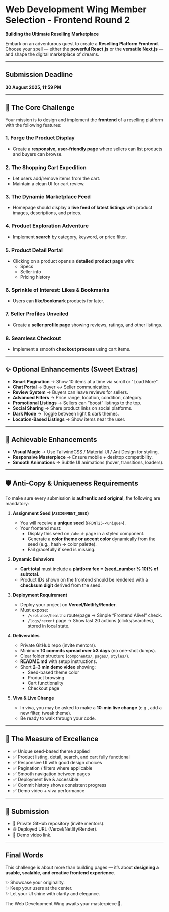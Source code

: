 # Web Development Wing Member Selection - Frontend Round 2  
**Building the Ultimate Reselling Marketplace**  

Embark on an adventurous quest to create a **Reselling Platform Frontend**.  
Choose your spell — either the **powerful React.js** or the **versatile Next.js** — and shape the digital marketplace of dreams.  

---

## Submission Deadline  
**30 August 2025, 11:59 PM**  

---

## 🌟 The Core Challenge  

Your mission is to design and implement the **frontend** of a reselling platform with the following features:  

### 1. Forge the Product Display  
- Create a **responsive, user-friendly page** where sellers can list products and buyers can browse.  

### 2. The Shopping Cart Expedition  
- Let users add/remove items from the cart.  
- Maintain a clean UI for cart review.  

### 3. The Dynamic Marketplace Feed  
- Homepage should display a **live feed of latest listings** with product images, descriptions, and prices.  

### 4. Product Exploration Adventure  
- Implement **search** by category, keyword, or price filter.  

### 5. Product Detail Portal  
- Clicking on a product opens a **detailed product page** with:  
  - Specs  
  - Seller info  
  - Pricing history  

### 6. Sprinkle of Interest: Likes & Bookmarks  
- Users can **like/bookmark** products for later.  

### 7. Seller Profiles Unveiled  
- Create a **seller profile page** showing reviews, ratings, and other listings.  

### 8. Seamless Checkout  
- Implement a smooth **checkout process** using cart items.  

---

## ✨ Optional Enhancements (Sweet Extras)  

- **Smart Pagination** → Show 10 items at a time via scroll or "Load More".  
- **Chat Portal** → Buyer ↔ Seller communication.  
- **Review System** → Buyers can leave reviews for sellers.  
- **Advanced Filters** → Price range, location, condition, category.  
- **Promotional Listings** → Sellers can “boost” listings to the top.  
- **Social Sharing** → Share product links on social platforms.  
- **Dark Mode** → Toggle between light & dark themes.  
- **Location-Based Listings** → Show items near the user.  

---

## 🎨 Achievable Enhancements  

- **Visual Magic** → Use TailwindCSS / Material UI / Ant Design for styling.  
- **Responsive Masterpiece** → Ensure mobile + desktop compatibility.  
- **Smooth Animations** → Subtle UI animations (hover, transitions, loaders).  

---

## 🛡️ Anti-Copy & Uniqueness Requirements  

To make sure every submission is **authentic and original**, the following are mandatory:  

1. **Assignment Seed (`ASSIGNMENT_SEED`)**  
   - You will receive a **unique seed** (`FRONT25-<unique>`).  
   - Your frontend must:  
     - Display this seed on `/about` page in a styled component.  
     - Generate a **color theme or accent color** dynamically from the seed (e.g., hash → color palette).  
     - Fail gracefully if seed is missing.  

2. **Dynamic Behaviors**  
   - **Cart total** must include a **platform fee = (seed_number % 10)% of subtotal**.  
   - Product IDs shown on the frontend should be rendered with a **checksum digit** derived from the seed.  

3. **Deployment Requirement**  
   - Deploy your project on **Vercel/Netlify/Render**.  
   - Must expose:  
     - `/<rollno>/healthz` route/page → Simple “Frontend Alive!” check.  
     - `/logs/recent` page → Show last 20 actions (clicks/searches), stored in local state.  

4. **Deliverables**  
   - Private GitHub repo (invite mentors).  
   - Minimum **10 commits spread over ≥3 days** (no one-shot dumps).  
   - Clear folder structure (`components/`, `pages/`, `styles/`).  
   - **README.md** with setup instructions.  
   - Short **2–3 min demo video** showing:  
     - Seed-based theme color  
     - Product browsing  
     - Cart functionality  
     - Checkout page  

5. **Viva & Live Change**  
   - In viva, you may be asked to make a **10-min live change** (e.g., add a new filter, tweak theme).  
   - Be ready to walk through your code.  

---

## 🔎 The Measure of Excellence  

- ✅ Unique seed-based theme applied  
- ✅ Product listing, detail, search, and cart fully functional  
- ✅ Responsive UI with good design choices  
- ✅ Pagination / filters where applicable  
- ✅ Smooth navigation between pages  
- ✅ Deployment live & accessible  
- ✅ Commit history shows consistent progress  
- ✅ Demo video + viva performance  

---

## 📜 Submission  

- 📂 Private GitHub repository (invite mentors).  
- 🌐 Deployed URL (Vercel/Netlify/Render).  
- 🎥 Demo video link.  

---

## Final Words  

This challenge is about more than building pages — it’s about **designing a usable, scalable, and creative frontend experience**.  

✨ Showcase your originality.  
✨ Keep your users at the center.  
✨ Let your UI shine with clarity and elegance.  

The Web Development Wing awaits your masterpiece 🚀.  

